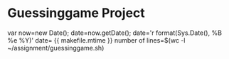 # Guessinggame Project
var now=new Date();
date=now.getDate();	
date='r format(Sys.Date(), %B %e %Y)'
date= {{ makefile.mtime  }}
number of lines=$(wc -l ~/assignment/guessinggame.sh)



